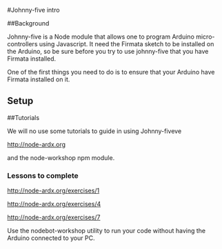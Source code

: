#Johnny-five intro

##Background

Johnny-five is a Node module that allows one to program Arduino micro-controllers using Javascript. It need the Firmata sketch to be installed on the Arduino, so be sure before you try to use johnny-five that you have Firmata installed.

One of the first things you need to do is to ensure that your Arduino have Firmata installed on it.

## Setup

##Tutorials

We will no use some tutorials to guide in using Johnny-fiveve

http://node-ardx.org

and the node-workshop npm module.

### Lessons to complete

http://node-ardx.org/exercises/1

http://node-ardx.org/exercises/4

http://node-ardx.org/exercises/7

Use the nodebot-workshop utility to run your code without having the Arduino connected to your PC.